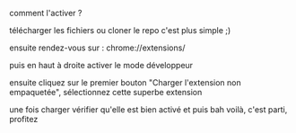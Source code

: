 comment l'activer ? 

télécharger les fichiers ou cloner le repo c'est plus simple ;)

ensuite rendez-vous sur : chrome://extensions/

puis en haut à droite activer le mode développeur 

ensuite cliquez sur le premier bouton "Charger l'extension non empaquetée", sélectionnez cette superbe extension

une fois charger vérifier qu'elle est bien activé et puis bah voilà, c'est parti, profitez 


